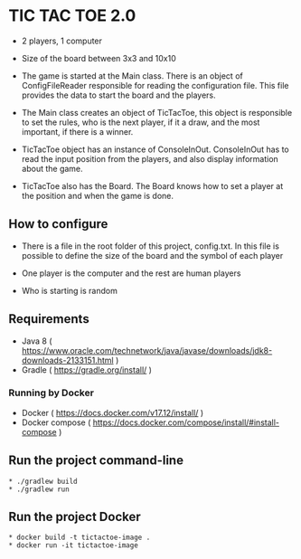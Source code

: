 # TIC TAC TOE 2.0

* 2 players, 1 computer
* Size of the board between 3x3 and 10x10

* The game is started at the Main class. There is an object of ConfigFileReader responsible for reading the configuration file. This file provides the data to start the board and the players.
* The Main class creates an object of TicTacToe, this object is responsible to set the rules, who is the next player, if it a draw, and the most important, if there is a winner.
* TicTacToe object has an instance of ConsoleInOut. ConsoleInOut has to read the input position from the players, and also display information about the game.
* TicTacToe also has the Board. The Board knows how to set a player at the position and when the game is done.

## How to configure

* There is a file in the root folder of this project, config.txt. In this file is possible to define the size of the board and the symbol of each player

* One player is the computer and the rest are human players

* Who is starting is random

## Requirements

 * Java 8 ( https://www.oracle.com/technetwork/java/javase/downloads/jdk8-downloads-2133151.html )
 * Gradle ( https://gradle.org/install/ )

### Running by Docker

 * Docker ( https://docs.docker.com/v17.12/install/ )
 * Docker compose ( https://docs.docker.com/compose/install/#install-compose )

## Run the project command-line

    * ./gradlew build
    * ./gradlew run

## Run the project Docker

    * docker build -t tictactoe-image .
    * docker run -it tictactoe-image
 